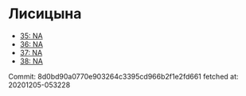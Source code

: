 # Лисицына
- [35: NA](35.md)
- [36: NA](36.md)
- [37: NA](37.md)
- [38: NA](38.md)

Commit: 8d0bd90a0770e903264c3395cd966b2f1e2fd661
 fetched at: 20201205-053228
